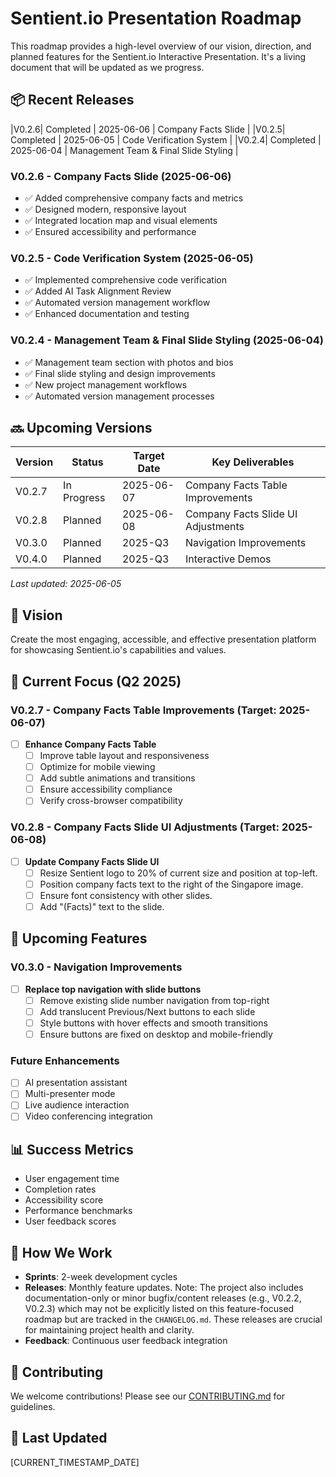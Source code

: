 # Sentient.io Presentation Roadmap

This roadmap provides a high-level overview of our vision, direction, and planned features for the Sentient.io Interactive Presentation. It's a living document that will be updated as we progress.

## 📦 Recent Releases
|V0.2.6| Completed | 2025-06-06 | Company Facts Slide                  |
|V0.2.5| Completed | 2025-06-05 | Code Verification System             |
|V0.2.4| Completed | 2025-06-04 | Management Team & Final Slide Styling |

### V0.2.6 - Company Facts Slide (2025-06-06)
- ✅ Added comprehensive company facts and metrics
- ✅ Designed modern, responsive layout
- ✅ Integrated location map and visual elements
- ✅ Ensured accessibility and performance

### V0.2.5 - Code Verification System (2025-06-05)
- ✅ Implemented comprehensive code verification
- ✅ Added AI Task Alignment Review
- ✅ Automated version management workflow
- ✅ Enhanced documentation and testing

### V0.2.4 - Management Team & Final Slide Styling (2025-06-04)
- ✅ Management team section with photos and bios
- ✅ Final slide styling and design improvements
- ✅ New project management workflows
- ✅ Automated version management processes

## 🔜 Upcoming Versions

| Version | Status      | Target Date | Key Deliverables                     |
|---------|-------------|-------------|-------------------------------------|
| V0.2.7  | In Progress | 2025-06-07  | Company Facts Table Improvements     |
| V0.2.8  | Planned     | 2025-06-08  | Company Facts Slide UI Adjustments |
| V0.3.0  | Planned     | 2025-Q3     | Navigation Improvements             |
| V0.4.0  | Planned     | 2025-Q3     | Interactive Demos                   |

*Last updated: 2025-06-05*

## 🎯 Vision
Create the most engaging, accessible, and effective presentation platform for showcasing Sentient.io's capabilities and values.

## 🚀 Current Focus (Q2 2025)

### V0.2.7 - Company Facts Table Improvements (Target: 2025-06-07)
- [ ] **Enhance Company Facts Table**
  - [ ] Improve table layout and responsiveness
  - [ ] Optimize for mobile viewing
  - [ ] Add subtle animations and transitions
  - [ ] Ensure accessibility compliance
  - [ ] Verify cross-browser compatibility

### V0.2.8 - Company Facts Slide UI Adjustments (Target: 2025-06-08)
- [ ] **Update Company Facts Slide UI**
  - [ ] Resize Sentient logo to 20% of current size and position at top-left.
  - [ ] Position company facts text to the right of the Singapore image.
  - [ ] Ensure font consistency with other slides.
  - [ ] Add "(Facts)" text to the slide.

## 📅 Upcoming Features

### V0.3.0 - Navigation Improvements
- [ ] **Replace top navigation with slide buttons**
  - [ ] Remove existing slide number navigation from top-right
  - [ ] Add translucent Previous/Next buttons to each slide
  - [ ] Style buttons with hover effects and smooth transitions
  - [ ] Ensure buttons are fixed on desktop and mobile-friendly

### Future Enhancements
- [ ] AI presentation assistant
- [ ] Multi-presenter mode
- [ ] Live audience interaction
- [ ] Video conferencing integration

## 📊 Success Metrics
- User engagement time
- Completion rates
- Accessibility score
- Performance benchmarks
- User feedback scores

## 📝 How We Work
- **Sprints**: 2-week development cycles
- **Releases**: Monthly feature updates. Note: The project also includes documentation-only or minor bugfix/content releases (e.g., V0.2.2, V0.2.3) which may not be explicitly listed on this feature-focused roadmap but are tracked in the `CHANGELOG.md`. These releases are crucial for maintaining project health and clarity.
- **Feedback**: Continuous user feedback integration

## 🤝 Contributing
We welcome contributions! Please see our [CONTRIBUTING.md](CONTRIBUTING.md) for guidelines.

## 📅 Last Updated
[CURRENT_TIMESTAMP_DATE]
